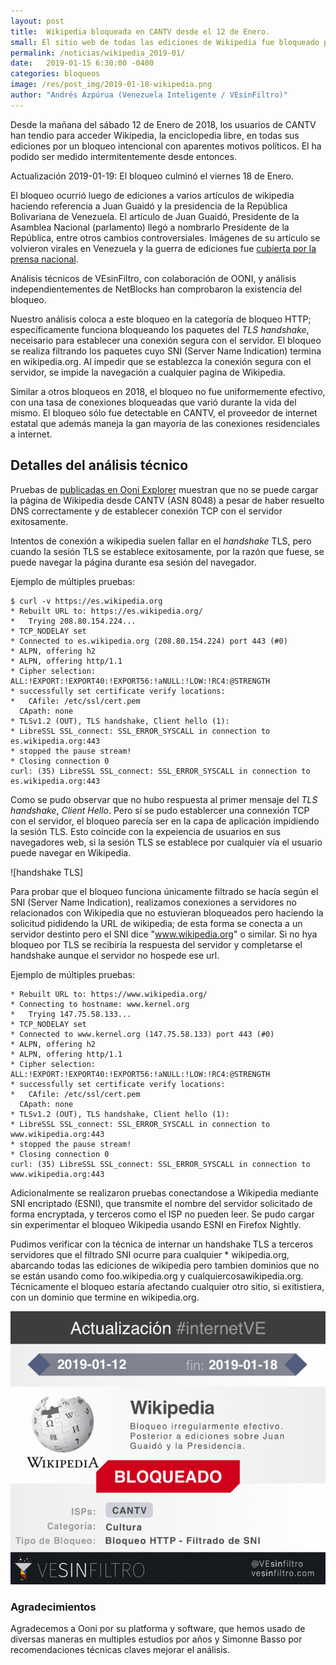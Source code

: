```yaml
---
layout: post
title:  Wikipedia bloqueada en CANTV desde el 12 de Enero.
small: El sitio web de todas las ediciones de Wikipedia fue bloqueado por CANTV, el proveedor de internet del estado Venezolano, del 12 al 14 de Enero de 2019
permalink: /noticias/wikipedia_2019-01/
date:   2019-01-15 6:30:00 -0400
categories: bloqueos
image: /res/post_img/2019-01-18-wikipedia.png
author: "Andrés Azpúrua (Venezuela Inteligente / VEsinFiltro)"
---
```



Desde la mañana del sábado 12 de Enero de 2018, los usuarios de CANTV han tendio para acceder Wikipedia, la enciclopedia libre, en todas sus ediciones por un bloqueo intencional con aparentes motivos políticos. El ha podido ser medido intermitentemente desde entonces.

Actualización 2019-01-19: El bloqueo culminó el viernes 18 de Enero.

El bloqueo ocurrió luego de ediciones a varios artículos de wikipedia haciendo referencia a Juan Guaidó y la presidencia de la República Bolivariana de Venezuela. El artículo de Juan Guaidó, Presidente de la Asamblea Nacional (parlamento) llegó a nombrarlo Presidente de la República, entre otros cambios controversiales. Imágenes de su artículo se volvieron virales en Venezuela y la guerra de ediciones fue [cubierta por la prensa nacional]().

Análisis técnicos de VEsinFiltro, con colaboración de OONI, y análisis independientementes de NetBlocks han comprobaron la existencia del bloqueo.

Nuestro análisis coloca a este bloqueo en la categoría de bloqueo HTTP; específicamente funciona bloqueando los paquetes del _TLS handshake_, neceisario para  establecer una conexión segura con el servidor. El bloqueo se realiza filtrando los paquetes cuyo SNI (Server Name Indication) termina en wikipedia.org. Al impedir que se establezca la conexión segura con el servidor, se impide la navegación a cualquier pagina de Wikipedia.

Similar a otros bloqueos en 2018, el bloqueo no fue uniformemente efectivo, con una tasa de conexiones bloqueadas que varió durante la vida del mismo. El bloqueo sólo fue detectable en CANTV, el proveedor de internet estatal que además maneja la gan mayoría de las conexiones residenciales a internet.

## Detalles del análisis técnico

Pruebas de [publicadas en Ooni Explorer](https://explorer.ooni.torproject.org/measurement/20190113T203747Z_AS8048_zmgCmhj2SnRKM6utWKbrj2GHz9UFtYq5db0nYWIbSJzDsHOXWE?input=http://wikipedia.org) muestran que no se puede cargar la página de Wikipedia desde CANTV (ASN 8048) a pesar de haber resuelto DNS correctamente y de establecer conexión TCP con el servidor exitosamente.

Intentos de conexión a wikipedia suelen fallar en el _handshake_ TLS, pero cuando la sesión TLS se establece exitosamente, por la razón que fuese, se puede navegar la página durante esa sesión del navegador.

Ejemplo de múltiples pruebas:
```shell
$ curl -v https://es.wikipedia.org
* Rebuilt URL to: https://es.wikipedia.org/
*   Trying 208.80.154.224...
* TCP_NODELAY set
* Connected to es.wikipedia.org (208.80.154.224) port 443 (#0)
* ALPN, offering h2
* ALPN, offering http/1.1
* Cipher selection: ALL:!EXPORT:!EXPORT40:!EXPORT56:!aNULL:!LOW:!RC4:@STRENGTH
* successfully set certificate verify locations:
*   CAfile: /etc/ssl/cert.pem
  CApath: none
* TLSv1.2 (OUT), TLS handshake, Client hello (1):
* LibreSSL SSL_connect: SSL_ERROR_SYSCALL in connection to es.wikipedia.org:443
* stopped the pause stream!
* Closing connection 0
curl: (35) LibreSSL SSL_connect: SSL_ERROR_SYSCALL in connection to es.wikipedia.org:443
```

Como se pudo observar que no hubo respuesta al primer mensaje del _TLS handshake_, _Client Hello_. Pero sí se pudo establercer una connexión TCP con el servidor, el bloqueo parecía ser en la capa de aplicación impidiendo la sesión TLS. Esto coincide con la expeiencia de usuarios en sus navegadores web, si la sesión TLS se establece por cualquier vía el usuario puede navegar en Wikipedia.

![handshake TLS]

Para probar que el bloqueo funciona únicamente filtrado se hacía según el SNI (Server Name Indication), realizamos conexiones a servidores no relacionados con Wikipedia que no estuvieran bloqueados pero haciendo la solicitud pididendo la URL de wikipedia; de esta forma se conecta a un servidor destinto pero el SNI dice "www.wikipedia.org" o similar. Si no hya bloqueo por TLS se recibiría la respuesta del servidor y completarse el handshake aunque el servidor no hospede ese url.

Ejemplo de múltiples pruebas:
```shell
* Rebuilt URL to: https://www.wikipedia.org/
* Connecting to hostname: www.kernel.org
*   Trying 147.75.58.133...
* TCP_NODELAY set
* Connected to www.kernel.org (147.75.58.133) port 443 (#0)
* ALPN, offering h2
* ALPN, offering http/1.1
* Cipher selection: ALL:!EXPORT:!EXPORT40:!EXPORT56:!aNULL:!LOW:!RC4:@STRENGTH
* successfully set certificate verify locations:
*   CAfile: /etc/ssl/cert.pem
  CApath: none
* TLSv1.2 (OUT), TLS handshake, Client hello (1):
* LibreSSL SSL_connect: SSL_ERROR_SYSCALL in connection to www.wikipedia.org:443
* stopped the pause stream!
* Closing connection 0
curl: (35) LibreSSL SSL_connect: SSL_ERROR_SYSCALL in connection to www.wikipedia.org:443
```

Adicionalmente se realizaron pruebas conectandose a Wikipedia mediante SNI encriptado (ESNI), que transmite el nombre del servidor solicitado de forma encryptada, y terceros como el ISP no pueden leer. Se pudo cargar sin experimentar el bloqueo Wikipedia usando ESNI en Firefox Nightly.

Pudimos verificar con la técnica de internar un handshake TLS a terceros servidores que el filtrado SNI ocurre para cualquier * wikipedia.org, abarcando todas las ediciones de wikipedia pero tambien dominios que no se están usando como foo.wikipedia.org y cualquiercosawikipedia.org. Técnicamente el bloqueo estaría afectando cualquier otro sitio, si exitistiera, con un dominio que termine en wikipedia.org.

![Cover image](/res/post_img/2019-01-18-wikipedia.png)


### Agradecimientos
Agradecemos a Ooni por su platforma y software, que hemos usado de diversas maneras en multiples estudios por años y Simonne Basso por recomendaciones técnicas claves mejorar el análisis.
